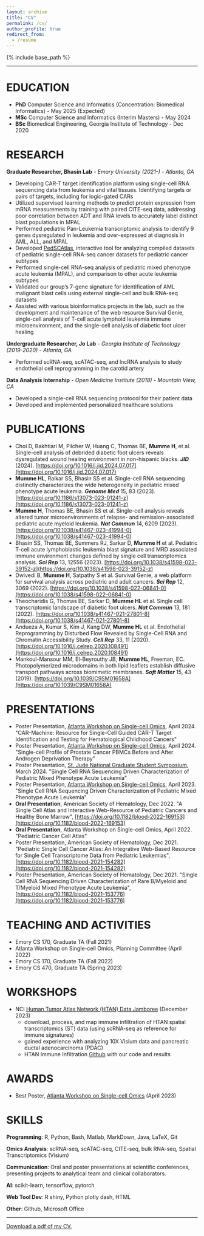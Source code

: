 ```yaml
---
layout: archive
title: "CV"
permalink: /cv/
author_profile: true
redirect_from:
  - /resume
---
```


{% include base_path %}

----------------

EDUCATION
======
* **PhD** Computer Science and Informatics (Concentration: Biomedical Informatics) - May 2025 (Expected)
* **MSc** Computer Science and Informatics (Interim Masters) - May 2024
* **BSc** Biomedical Engineering, Georgia Institute of Technology - Dec 2020

RESEARCH
======
**Graduate Researcher, Bhasin Lab** - *Emory University (2021-) - Atlanta, GA*
* Developing CAR-T target identification platform using single-cell RNA sequencing data from leukemia and vital tissues. Identifying targets or pairs of targets, including for logic-gated CARs
* Utilized supervised learning methods to predict protein expression from mRNA measurements by training with paired CITE-seq data, addressing poor correlation between ADT and RNA levels to accurately label distinct blast populations in MPAL
* Performed pediatric Pan-Leukemia transcriptomic analysis to identify 9 genes dysregulated in leukemia and over-expressed at diagnosis in AML, ALL, and MPAL
* Developed [PedSCAtlas](https://bhasinlab.bmi.emory.edu/PediatricSCAtlas/), interactive tool for analyzing compiled datasets of pediatric single-cell RNA-seq cancer datasets for pediatric cancer subtypes
* Performed single-cell RNA-seq analysis of pediatric mixed phenotype acute leukemia (MPAL), and comparison to other acute leukemia subtypes
* Validated our group’s 7-gene signature for identification of AML malignant blast cells using external single-cell and bulk RNA-seq datasets
* Assisted with various bioinformatics projects in the lab, such as the development and maintenance of the web resource Survival Genie, single-cell analysis of T-cell acute lymphoid leukemia immune microenvironment, and the single-cell analysis of diabetic foot ulcer healing

**Undergraduate Researcher, Jo Lab** - *Georgia Institute of Technology (2019-2020) - Atlanta, GA*
* Performed scRNA-seq, scATAC-seq, and lncRNA analysis to study endothelial cell reprogramming in the carotid artery

**Data Analysis Internship** - *Open Medicine Institute (2018) - Mountain View, CA*
* Developed a single-cell RNA sequencing protocol for their patient data
* Developed and implemented personalized healthcare solutions
  
PUBLICATIONS
======
* Choi D, Bakhtiari M, Pilcher W, Huang C, Thomas BE, **Mumme H**, et al. Single-cell analysis of debrided diabetic foot ulcers reveals dysregulated wound healing environment in non-hispanic blacks. ***JID*** (2024). [https://doi.org/10.1016/j.jid.2024.07.017](https://doi.org/10.1016/j.jid.2024.07.017)
* **Mumme HL**, Raikar SS, Bhasin SS et al. Single-cell RNA sequencing distinctly characterizes the wide heterogeneity in pediatric mixed phenotype acute leukemia. ***Genome Med*** 15, 83 (2023). [https://doi.org/10.1186/s13073-023-01241-z](https://doi.org/10.1186/s13073-023-01241-z)
* **Mumme H**, Thomas BE, Bhasin SS et al. Single-cell analysis reveals altered tumor microenvironments of relapse- and remission-associated pediatric acute myeloid leukemia. ***Nat Commun*** 14, 6209 (2023).
[https://doi.org/10.1038/s41467-023-41994-0](https://doi.org/10.1038/s41467-023-41994-0)
* Bhasin SS, Thomas BE, Summers RJ, Sarkar D, **Mumme H** et al. Pediatric T-cell acute lymphoblastic leukemia blast signature and MRD associated immune environment changes defined by single cell transcriptomics analysis. ***Sci Rep*** 13, 12556 (2023). [https://doi.org/10.1038/s41598-023-39152-z](https://doi.org/10.1038/s41598-023-39152-z)
* Dwivedi B, **Mumme H**, Satpathy S et al. Survival Genie, a web platform for survival analysis across pediatric and adult cancers. ***Sci Rep*** 12, 3069 (2022). [https://doi.org/10.1038/s41598-022-06841-0](https://doi.org/10.1038/s41598-022-06841-0)
* Theocharidis G, Thomas BE, Sarkar D, **Mumme HL** et al. Single cell transcriptomic landscape of diabetic foot ulcers. ***Nat Commun*** 13, 181 (2022). [https://doi.org/10.1038/s41467-021-27801-8](https://doi.org/10.1038/s41467-021-27801-8)
* Andueza A, Kumar S, Kim J, Kang DW, **Mumme HL** et al. Endothelial Reprogramming by Disturbed Flow Revealed by Single-Cell RNA and Chromatin Accessibility Study. ***Cell Rep*** 33, 11 (2020). [https://doi.org/10.1016/j.celrep.2020.108491](https://doi.org/10.1016/j.celrep.2020.108491)
* Mankoul-Mansour MM, El-Beyrouthy JB, **Mumme HL**, Freeman, EC. Photopolymerized microdomains in both lipid leaflets establish diffusive transport pathways across biomimetic membranes. ***Soft Matter*** 15, 43
(2019). [https://doi.org/10.1039/C9SM01658A](https://doi.org/10.1039/C9SM01658A)

PRESENTATIONS
======
* Poster Presentation, [Atlanta Workshop on Single-cell Omics](https://research.gatech.edu/data/events/awsom), April 2024. "CAR-Machine: Resource for Single-Cell Guided CAR-T Target Identification and Testing for Hematological Childhood Cancers"
* Poster Presentation, [Atlanta Workshop on Single-cell Omics](https://research.gatech.edu/data/events/awsom), April 2024. "Single-cell Profile of Prostate Cancer PBMCs Before and After Androgen Deprivation Therapy"
* Poster Presentation, [St. Jude National Graduate Student Symposium](https://www.stjude.org/education-training/predoctoral-training/graduate-students/national-graduate-student-symposium-ngss.html), March 2024. "Single Cell RNA Sequencing Driven Characterization of Pediatric Mixed Phenotype Acute Leukemia"
* Poster Presentation, [Atlanta Workshop on Single-cell Omics](https://research.gatech.edu/data/events/awsom), April 2023. "Single Cell RNA Sequencing Driven Characterization of Pediatric Mixed Phenotype Acute Leukemia"
* **Oral Presentation**, American Society of Hematology, Dec 2022. "A Single Cell Atlas and Interactive Web-Resource of Pediatric Cancers and Healthy Bone Marrow", [https://doi.org/10.1182/blood-2022-169153](https://doi.org/10.1182/blood-2022-169153)
* **Oral Presentation**, Atlanta Workshop on Single-cell Omics, April 2022. "Pediatric Cancer Cell Atlas"
* Poster Presentation, American Society of Hematology, Dec 2021. "Pediatric Single Cell Cancer Atlas: An Integrative Web-Based Resource for Single Cell Transcriptome Data from Pediatric Leukemias",
[https://doi.org/10.1182/blood-2021-154282](https://doi.org/10.1182/blood-2021-154282)
* Poster Presentation, American Society of Hematology, Dec 2021. "Single Cell RNA Sequencing Driven Characterization of Rare B/Myeloid and T/Myeloid Mixed Phenotype Acute Leukemia",
[https://doi.org/10.1182/blood-2021-153776](https://doi.org/10.1182/blood-2021-153776)
  
TEACHING AND ACTIVITIES
======
* Emory CS 170, Graduate TA (Fall 2021)
* Atlanta Workshop on Single-cell Omics, Planning Committee (April 2022)
* Emory CS 170, Graduate TA (Fall 2022)
* Emory CS 470, Graduate TA (Spring 2023)

WORKSHOPS
======
* NCI [Human Tumor Atlas Network (HTAN) Data Jamboree](https://humantumoratlas.org/jamboree) (December 2023)
  * download, process, and map immune infiltration of HTAN spatial transcriptomics (ST) data (using scRNA-seq as reference for immune signatures)
  * gained experience with analyzing 10X Visium data and pancreatic ductal adenocarcinoma (PDAC)
  * HTAN Immune Infiltration [Github](https://github.com/NCI-HTAN-Jamborees/Immune-infiltration) with our code and results

AWARDS
======
* Best Poster, [Atlanta Workshop on Single-cell Omics](https://research.gatech.edu/data/events/awsom) (April 2023)

SKILLS
======
**Programming**: R, Python, Bash, Matlab, MarkDown, Java, LaTeX, Git

**Omics Analysis**: scRNA-seq, scATAC-seq, CITE-seq, bulk RNA-seq, Spatial Transcriptomics (Visium)

**Communication**: Oral and poster presentations at scientific conferences, presenting projects to analytical team and clinical collaborators.

**AI**: scikit-learn, tensorflow, pytorch

**Web Tool Dev**: R shiny, Python plotly dash, HTML

**Other**: Github, Microsoft Office

-------------------

[Download a pdf of my CV.](../files/cv_hopemumme.pdf)


